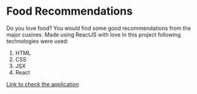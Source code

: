 # Food Recommendations

Do you love food? You would find some good recommendations from the major cusines. Made using ReactJS with love
In this project following technologies were used:

1. HTML
1. CSS
1. JSX
1. React

[Link to check the application](https://km7d86.csb.app/)
